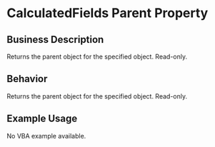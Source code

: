 # CalculatedFields Parent Property

## Business Description
Returns the parent object for the specified object. Read-only.

## Behavior
Returns the parent object for the specified object. Read-only.

## Example Usage
No VBA example available.